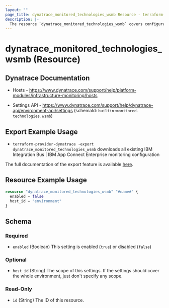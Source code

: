 ```yaml
---
layout: ""
page_title: dynatrace_monitored_technologies_wsmb Resource - terraform-provider-dynatrace"
description: |-
  The resource `dynatrace_monitored_technologies_wsmb` covers configuration to enable/disable IBM Integration Bus | IBM App Connect Enterprise monitoring
---
```


# dynatrace_monitored_technologies_wsmb (Resource)

## Dynatrace Documentation

- Hosts - https://www.dynatrace.com/support/help/platform-modules/infrastructure-monitoring/hosts

- Settings API - https://www.dynatrace.com/support/help/dynatrace-api/environment-api/settings (schemaId: `builtin:monitored-technologies.wsmb`)

## Export Example Usage

- `terraform-provider-dynatrace -export dynatrace_monitored_technologies_wsmb` downloads all existing IBM Integration Bus | IBM App Connect Enterprise monitoring configuration

The full documentation of the export feature is available [here](https://registry.terraform.io/providers/dynatrace-oss/dynatrace/latest/docs/guides/export-v2).

## Resource Example Usage

```terraform
resource "dynatrace_monitored_technologies_wsmb" "#name#" {
  enabled = false
  host_id = "environment"
}
```

<!-- schema generated by tfplugindocs -->
## Schema

### Required

- `enabled` (Boolean) This setting is enabled (`true`) or disabled (`false`)

### Optional

- `host_id` (String) The scope of this settings. If the settings should cover the whole environment, just don't specify any scope.

### Read-Only

- `id` (String) The ID of this resource.
 